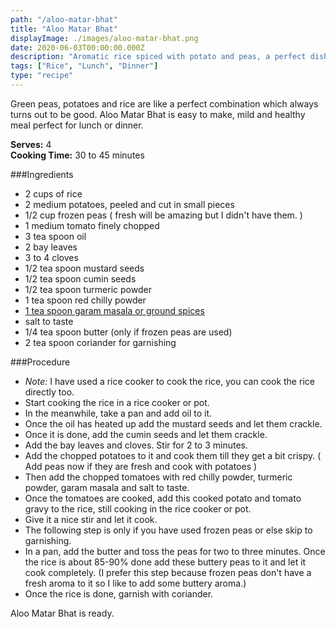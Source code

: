 ```yaml
---
path: "/aloo-matar-bhat"
title: "Aloo Matar Bhat"
displayImage: ./images/aloo-matar-bhat.png
date: 2020-06-03T00:00:00.000Z
description: "Aromatic rice spiced with potato and peas, a perfect dish for lunch or dinner."
tags: ["Rice", "Lunch", "Dinner"]
type: "recipe"
---
```


Green peas, potatoes and rice are like a perfect combination which always turns out to be good. Aloo Matar Bhat is easy to make, mild and healthy meal perfect for lunch or dinner. 

**Serves:** 4\
**Cooking Time:** 30 to 45 minutes

###Ingredients
- 2 cups of rice
- 2 medium potatoes, peeled and cut in small pieces
- 1/2 cup frozen peas ( fresh will be amazing but I didn't have them. )
- 1 medium tomato finely chopped
- 3 tea spoon oil
- 2 bay leaves
- 3 to 4 cloves
- 1/2 tea spoon mustard seeds
- 1/2 tea spoon cumin seeds
- 1/2 tea spoon turmeric powder
- 1 tea spoon red chilly powder
- <a href="https://en.wikipedia.org/wiki/Garam_masala" target="_blank" rel="noopener noreferrer" class="link"> 1 tea spoon garam masala or ground spices </a>
- salt to taste
- 1/4 tea spoon butter (only if frozen peas are used)
- 2 tea spoon coriander for garnishing


###Procedure
- *Note:* I have used a rice cooker to cook the rice, you can cook the rice directly too. 
- Start cooking the rice in a rice cooker or pot. 
- In the meanwhile, take a pan and add oil to it. 
- Once the oil has heated up add the mustard seeds and let them crackle. 
- Once it is done, add the cumin seeds and let them crackle. 
- Add the bay leaves and cloves. Stir for 2 to 3 minutes.
- Add the chopped potatoes to it and cook them till they get a bit crispy. ( Add peas now if they are fresh and cook with potatoes )
- Then add the chopped tomatoes with red chilly powder, turmeric powder, garam masala and salt to taste. 
- Once the tomatoes are cooked, add this cooked potato and tomato gravy to the rice, still cooking in the rice cooker or pot. 
- Give it a nice stir and let it cook. 
- The following step is only if you have used frozen peas or else skip to garnishing. 
- In a pan, add the butter and toss the peas for two to three minutes. Once the rice is about 85-90% done add these buttery peas to it and let it cook completely. (I prefer this step because frozen peas don't have a fresh aroma to it so I like to add some buttery aroma.)
- Once the rice is done, garnish with coriander. 

Aloo Matar Bhat is ready.